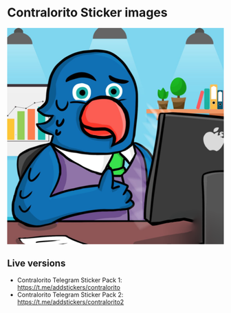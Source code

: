 Contralorito Sticker images
=========================

![Contralorito](https://github.com/badgercl/contralorito/blob/master/pack1/contra_004.png)


Live versions
------------

* Contralorito Telegram Sticker Pack 1: https://t.me/addstickers/contralorito
* Contralorito Telegram Sticker Pack 2: https://t.me/addstickers/contralorito2

